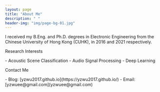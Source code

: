 ```yaml
---
layout: page
title: "About Me"
description: " "
header-img: "img/page-bg-01.jpg"
---
```


I received my B.Eng. and Ph.D. degrees in Electronic Engineering from the Chinese University of Hong Kong (CUHK), in 2016 and 2021 respectively. 

<left>
    <p>Research Interests</p>
</left>
- Acoustic Scene Classification
- Audio Signal Processing
- Deep Learning



<left>
    <p>Contact Me</p>
</left>
- Blog: [yzwu2017.github.io](https://yzwu2017.github.io/)
- Email: [yzwuee@gmail.com](yzwuee@gmail.com)

